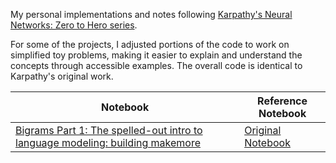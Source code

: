 My personal implementations and notes following [Karpathy's Neural Networks: Zero to Hero series](https://www.youtube.com/playlist?list=PLAqhIrjkxbuWI23v9cThsA9GvCAUhRvKZ).

For some of the projects, I adjusted portions of the code to work on simplified toy problems, making it easier to explain and understand the concepts through accessible examples. The overall code is identical to Karpathy's original work.

| Notebook      | Reference Notebook |
|---------------|---------------------|
| [Bigrams Part 1: The spelled-out intro to language modeling: building makemore](makemore_github.ipynb) | [Original Notebook](https://github.com/karpathy/nn-zero-to-hero/blob/master/lectures/makemore/makemore_part1_bigrams.ipynb) |

